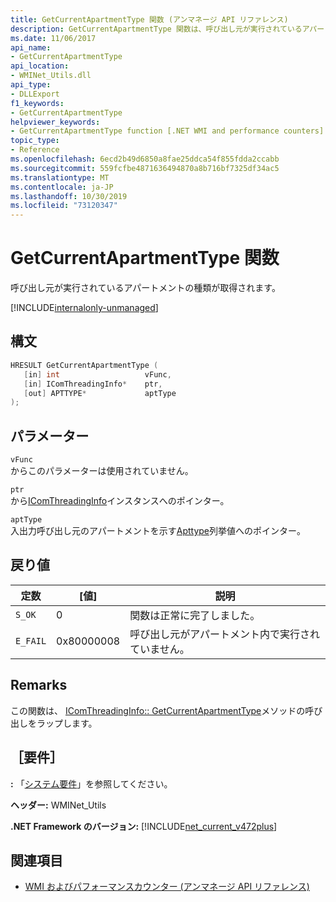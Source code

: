 ```yaml
---
title: GetCurrentApartmentType 関数 (アンマネージ API リファレンス)
description: GetCurrentApartmentType 関数は、呼び出し元が実行されているアパートメントの種類を取得します。
ms.date: 11/06/2017
api_name:
- GetCurrentApartmentType
api_location:
- WMINet_Utils.dll
api_type:
- DLLExport
f1_keywords:
- GetCurrentApartmentType
helpviewer_keywords:
- GetCurrentApartmentType function [.NET WMI and performance counters]
topic_type:
- Reference
ms.openlocfilehash: 6ecd2b49d6850a8fae25ddca54f855fdda2ccabb
ms.sourcegitcommit: 559fcfbe4871636494870a8b716bf7325df34ac5
ms.translationtype: MT
ms.contentlocale: ja-JP
ms.lasthandoff: 10/30/2019
ms.locfileid: "73120347"
---
```

# <a name="getcurrentapartmenttype-function"></a>GetCurrentApartmentType 関数
呼び出し元が実行されているアパートメントの種類が取得されます。   
  
[!INCLUDE[internalonly-unmanaged](../../../../includes/internalonly-unmanaged.md)]
  
## <a name="syntax"></a>構文  
  
```cpp  
HRESULT GetCurrentApartmentType (
   [in] int                   vFunc, 
   [in] IComThreadingInfo*    ptr, 
   [out] APTTYPE*             aptType
); 
```  

## <a name="parameters"></a>パラメーター

`vFunc`  
からこのパラメーターは使用されていません。

`ptr`  
から[IComThreadingInfo](/windows/desktop/api/objidlbase/nn-objidlbase-icomthreadinginfo)インスタンスへのポインター。

`aptType`  
入出力呼び出し元のアパートメントを示す[Apttype](/windows/win32/api/objidlbase/ne-objidlbase-apttype)列挙値へのポインター。

## <a name="return-value"></a>戻り値

|定数  |[値]  |説明  |
|---------|---------|---------|
| `S_OK` | 0 | 関数は正常に完了しました。 |
| `E_FAIL` | 0x80000008 | 呼び出し元がアパートメント内で実行されていません。 |
  
## <a name="remarks"></a>Remarks

この関数は、 [IComThreadingInfo:: GetCurrentApartmentType](/windows/desktop/api/objidlbase/nf-objidlbase-icomthreadinginfo-getcurrentapartmenttype)メソッドの呼び出しをラップします。

## <a name="requirements"></a>［要件］  
 **:** 「[システム要件](../../get-started/system-requirements.md)」を参照してください。  
  
 **ヘッダー:** WMINet_Utils  
  
 **.NET Framework のバージョン:** [!INCLUDE[net_current_v472plus](../../../../includes/net-current-v472plus.md)]  
  
## <a name="see-also"></a>関連項目

- [WMI およびパフォーマンスカウンター (アンマネージ API リファレンス)](index.md)
